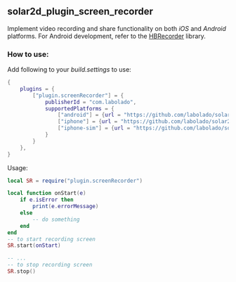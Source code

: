 ## solar2d_plugin_screen_recorder
Implement video recording and share functionality on both *iOS* and *Android* platforms. For Android development, refer to the [HBRecorder](https://github.com/HBiSoft/HBRecorder) library.

### How to use:
Add following to your *build.settings* to use:
``` Lua
{
    plugins = {
        ["plugin.screenRecorder"] = {
            publisherId = "com.labolado",
            supportedPlatforms = {
                ["android"] = {url = "https://github.com/labolado/solar2d-plugin_screen_recorder/releases/download/v7/2020.3620-android.tgz"},
                ["iphone"] = {url = "https://github.com/labolado/solar2d-plugin_screen_recorder/releases/download/v7/2020.3620-iphone.tgz"},
                ["iphone-sim"] = {url = "https://github.com/labolado/solar2d-plugin_screen_recorder/releases/download/v7/2020.3620-iphone-sim.tgz"},
            }
        }
    },
}

```
Usage:
``` Lua
local SR = require("plugin.screenRecorder")

local function onStart(e)
    if e.isError then
        print(e.errorMessage)
    else
        -- do something
    end
end
-- to start recording screen
SR.start(onStart)

-- ...
-- to stop recording screen
SR.stop()
```
